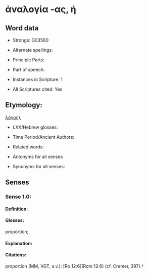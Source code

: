 # ἀναλογία -ας, ἡ

<!-- Status: S2=NeedsEdits -->
<!-- Lexica used for edits:   -->

## Word data

* Strongs: G03560

* Alternate spellings:



* Principle Parts: 


* Part of speech: 


* Instances in Scripture: 1

* All Scriptures cited: Yes

## Etymology: 

[λόγος]()),

* LXX/Hebrew glosses: 


* Time Period/Ancient Authors: 


* Related words: 

* Antonyms for all senses

* Synonyms for all senses: 


## Senses 


### Sense  1.0: 

#### Definition: 

#### Glosses: 

proportion; 

#### Explanation: 


#### Citations: 

proportion (MM, VGT, s.v.): [Ro 12:6](Rom 12:6) (cf. Cremer, 397).†
